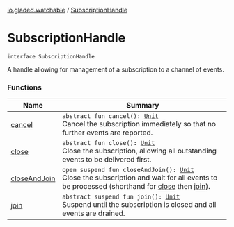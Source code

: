 [io.gladed.watchable](../index.md) / [SubscriptionHandle](./index.md)

# SubscriptionHandle

`interface SubscriptionHandle`

A handle allowing for management of a subscription to a channel of events.

### Functions

| Name | Summary |
|---|---|
| [cancel](cancel.md) | `abstract fun cancel(): `[`Unit`](https://kotlinlang.org/api/latest/jvm/stdlib/kotlin/-unit/index.html)<br>Cancel the subscription immediately so that no further events are reported. |
| [close](close.md) | `abstract fun close(): `[`Unit`](https://kotlinlang.org/api/latest/jvm/stdlib/kotlin/-unit/index.html)<br>Close the subscription, allowing all outstanding events to be delivered first. |
| [closeAndJoin](close-and-join.md) | `open suspend fun closeAndJoin(): `[`Unit`](https://kotlinlang.org/api/latest/jvm/stdlib/kotlin/-unit/index.html)<br>Close the subscription and wait for all events to be processed (shorthand for [close](close.md) then [join](join.md)). |
| [join](join.md) | `abstract suspend fun join(): `[`Unit`](https://kotlinlang.org/api/latest/jvm/stdlib/kotlin/-unit/index.html)<br>Suspend until the subscription is closed and all events are drained. |
